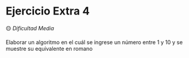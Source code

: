 # Ejercicio Extra 4
🟡 *Dificultad Media*

Elaborar un algoritmo en el cuál se ingrese un número entre 1 y 10 y se muestre su
equivalente en romano
